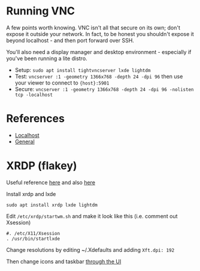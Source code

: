 # Running VNC

A few points worth knowing. VNC isn't all that secure on its own; don't expose
it outside your network. In fact, to be honest you shouldn't expose it beyond
localhost - and then port forward over SSH.

You'll also need a display manager and desktop environment - especially if
you've been running a lite distro. 

  * Setup: `sudo apt install tightvncserver lxde lightdm`
  * Test: `vncserver :1 -geometry 1366x768 -depth 24 -dpi 96` then use your
    viewer to connect to `{host}:5901`
  * Secure: `vncserver :1 -geometry 1366x768 -depth 24 -dpi 96 -nolisten tcp -localhost`

# References
  * [Localhost](https://superuser.com/questions/715604/vncserver-localhost-and-ssh-tunneling)
  * [General](https://www.raspberrypi.org/forums/viewtopic.php?f=91&t=147884)

# XRDP (flakey)
Useful reference [here](https://www.reddit.com/r/Lubuntu/comments/2qxacn/getting_xrdp_working_on_lubuntu/) 
and also [here](https://bbs.archlinux.org/viewtopic.php?id=182374)

Install xrdp and lxde
```
sudo apt install xrdp lxde lightdm
```

Edit `/etc/xrdp/startwm.sh` and make it look like this (i.e. comment out Xsession)
```
#. /etc/X11/Xsession
. /usr/bin/startlxde
```

Change resolutions by editing ~/.Xdefaults and adding `Xft.dpi: 192`

Then change icons and taskbar [through the UI](https://askubuntu.com/questions/103807/how-can-i-change-the-icon-size-on-lubuntus-desktop)

